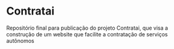 # Contratai
 Repositório final para publicação do projeto Contratai, que visa a construção de um website que facilite a contratação de serviços autônomos
